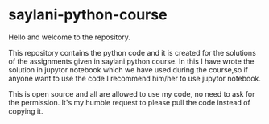# saylani-python-course

Hello and welcome to the repository.


This repository contains the python code and it is created for the solutions of the assignments given in saylani python course. In this I have wrote the solution in jupytor notebook which we have used during the course,so if anyone want to use the code I recommend him/her to use jupytor notebook. 

This is open source and all are allowed to use my code, no need to ask for the permission. 
It's my humble request to please pull the code instead of copying it.
